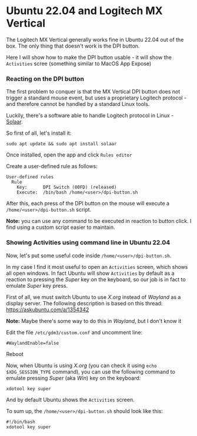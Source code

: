 # Ubuntu 22.04 and Logitech MX Vertical
The Logitech MX Vertical generally works fine in Ubuntu 22.04 out of the box.
The only thing that doesn't work is the DPI button.

Here I will show how to make the DPI button usable - it will show the `Activities` scree
(something similar to MacOS App Expose)

### Reacting on the DPI button

The first problem to conquer is that the MX Vertical DPI button does not trigger a standard mouse event,
but uses a proprietary Logitech protocol - and therefore cannot be handled by a standard Linux tools.

Luckily, there's a software able to handle Logitech protocol in Linux - [Solaar](https://pwr-solaar.github.io/Solaar/).

So first of all, let's install it:
```shell
sudo apt update && sudo apt install solaar
```
Once installed, open the app and click `Rules editor`

Create a user-defined rule as follows:
```text
User-defined rules
  Rule
    Key:      DPI Switch (00FD) (released)
    Execute:  /bin/bash /home/<user>/dpi-button.sh
```
After this, each press of the DPI button on the mouse will execute a `/home/<user>/dpi-button.sh` script.

**Note:** you can use any command to be executed in reaction to button click. I find using a custom script
easier to maintain.

### Showing Activities using command line in Ubuntu 22.04
Now, let's put some useful code inside `/home/<user>/dpi-button.sh`.

In my case I find it most useful to open an `Activities` screen, which shows all open windows.
In fact Ubuntu will show `Activities` by default as a reaction to pressing the _Super_ key
on the keyboard, so our job is in fact to emulate _Super_ key press. 

First of all, we must switch Ubuntu to use _X.org_ instead of _Wayland_ as a display server.
The following description is based on this thread: https://askubuntu.com/a/1354342

**Note:** Maybe there's some way to do this in _Wayland_, but I don't know it

Edit the file `/etc/gdm3/custom.conf` and uncomment line:
```text
#WaylandEnable=false  
```
Reboot

Now, when Ubuntu is using _X.org_ (you can check it using `echo $XDG_SESSION_TYPE` command),
you can use the following command to emulate pressing _Super_ (aka _Win_) key on the keyboard:
```shell
xdotool key super
```
And by default Ubuntu shows the `Activities` screen.

To sum up, the `/home/<user>/dpi-button.sh` should look like this:
```shell
#!/bin/bash
xdotool key super
```